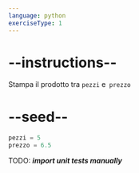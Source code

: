 ```yaml
---
language: python
exerciseType: 1
---
```


# --instructions--

Stampa il prodotto tra `pezzi` e` prezzo`

# --seed--

```python
pezzi = 5
prezzo = 6.5
```

TODO: ___import unit tests manually___
